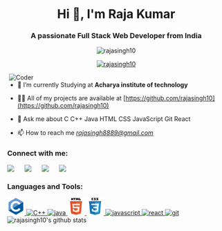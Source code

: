 <body>
<h1 align="center">Hi 👋, I'm Raja Kumar</h1>
<h3 align="center">A passionate Full Stack Web Developer from India</h3>

<p align="center"> <img src="https://komarev.com/ghpvc/?username=rajasingh10&label=Profile%20views&color=0e75b6&style=flat" alt="rajasingh10" /> </p>

<p align="center"> <a href="https://github.com/ryo-ma/github-profile-trophy"><img src="https://github-profile-trophy.vercel.app/?username=rajasingh10&theme=nord" alt="rajasingh10" /></a> </p>
<img align="right" alt="Coder" width="500" src="https://camo.githubusercontent.com/9afefcbff89a66b497e623146404d0e0d51fd46d9cd4039f8580a339a2ad9cbc/68747470733a2f2f6d69726f2e6d656469756d2e636f6d2f6d61782f323830302f312a4255376630324c655165454c7a747178613865436d772e676966">

- 🌱 I’m currently Studying at **Acharya institute of technology**

- 👨‍💻 All of my projects are available at [https://github.com/rajasingh10](https://github.com/rajasingh10)

- 💬 Ask me about C C++ Java HTML CSS JavaScript Git React

- 📫 How to reach me *rajasingh8889@gmail.com*

<h3 align="left">Connect with me:</h3>
<p align="left">
    <a href="https://www.linkedin.com/in/raja-kumar-00a6a51b1/"><img align="left"raja-kumar-linkedin" width="40px" src="https://cdn.jsdelivr.net/npm/simple-icons@v3/icons/linkedin.svg" /></a>
    <a href="https://twitter.com/RajaSingh8889"><img align="left"raja-kumar-twitter" width="40px" src="https://cdn.jsdelivr.net/npm/simple-icons@v3/icons/twitter.svg" /></a>
    <a href="https://www.hackerrank.com/rajasingh8889"><img align="left"raja-kumar-hacker-rank" width="40px" src="https://cdn.jsdelivr.net/npm/simple-icons@v3/icons/hackerrank.svg" /></a>
    <a href="https://www.freecodecamp.org/rajasingh10"><img align="left"raja-kumar-freecodecamp" width="40px" src="https://cdn.jsdelivr.net/npm/simple-icons@v3/icons/freecodecamp.svg" /></a>
</p>
<br>
<h3 align="left">Languages and Tools:</h3>
<p align="left"><a href="https://www.cprogramming.com/" target="_blank"> <img src="https://raw.githubusercontent.com/devicons/devicon/master/icons/c/c-original.svg" alt="c" width="40" height="40"/> </a>
  <a href="https://www.w3schools.com/CPP/default.asp" target="_blank"> <img src="https://raw.githubusercontent.com/jmnote/z-icons/master/svg/cpp.svg" alt="C++" width="40" height="40" /> </a>
    <a href="https://www.java.com/en/" target="_blank"> <img src="https://www.vectorlogo.zone/logos/java/java-icon.svg" alt="java" width="40" height="40"/> </a> 
    <a href="https://www.w3.org/html/" target="_blank"> <img src="https://raw.githubusercontent.com/devicons/devicon/master/icons/html5/html5-original-wordmark.svg" alt="html5" width="40" height="40"/> </a> 
<a href="https://www.w3schools.com/css/" target="_blank"> <img src="https://raw.githubusercontent.com/devicons/devicon/master/icons/css3/css3-original-wordmark.svg" alt="css3" width="40" height="40"/> </a> 
<a href="https://www.w3schools.com/js/" target="_blank"> <img src="https://www.vectorlogo.zone/logos/javascript/javascript-icon.svg" alt="javascript" width="40" height="40"/> </a> 
  <a href="https://reactjs.org/docs/hooks-state.html" target="_blank"> <img src="https://www.vectorlogo.zone/logos/reactjs/reactjs-icon.svg" alt="react" width="40" height="40"/> </a>
<a href="https://git-scm.com/" target="_blank"> <img src="https://www.vectorlogo.zone/logos/git-scm/git-scm-icon.svg" alt="git" width="40" height="40"/> </a> 

   
<br>
<a href="https://github.com/anuraghazra/github-readme-stats">
  <img align="left" src="https://github-readme-stats.vercel.app/api?username=rajasingh10&show_icons=true&include_all_commits=true&theme=onedark" alt="rajasingh10's github stats" />
<!--   <img align="center" src="https://github-readme-stats.vercel.app/api/top-langs?username=rajasingh10&show_icons=true&locale=en&layout=compact&theme=onedark" alt="rajasingh10"/> -->
  

    
</a>


</body>
